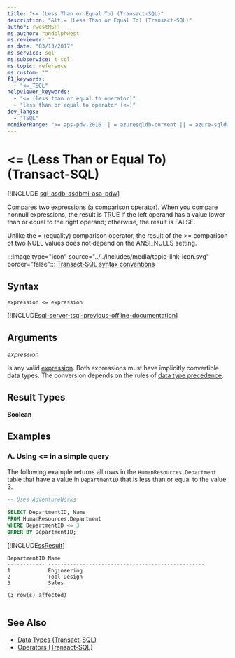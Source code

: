 ```yaml
---
title: "<= (Less Than or Equal To) (Transact-SQL)"
description: "&lt;= (Less Than or Equal To) (Transact-SQL)"
author: rwestMSFT
ms.author: randolphwest
ms.reviewer: ""
ms.date: "03/13/2017"
ms.service: sql
ms.subservice: t-sql
ms.topic: reference
ms.custom: ""
f1_keywords:
  - "<=_TSQL"
helpviewer_keywords:
  - "<= (less than or equal to operator)"
  - "less than or equal to operator (<=)"
dev_langs:
  - "TSQL"
monikerRange: ">= aps-pdw-2016 || = azuresqldb-current || = azure-sqldw-latest || >= sql-server-2016 || >= sql-server-linux-2017 || = azuresqldb-mi-current"
---
```


# &lt;= (Less Than or Equal To) (Transact-SQL)

[!INCLUDE [sql-asdb-asdbmi-asa-pdw](../../includes/applies-to-version/sql-asdb-asdbmi-asa-pdw.md)]

Compares two expressions (a comparison operator). When you compare nonnull expressions, the result is TRUE if the left operand has a value lower than or equal to the right operand; otherwise, the result is FALSE.  
  
Unlike the = (equality) comparison operator, the result of the >= comparison of two NULL values does not depend on the ANSI_NULLS setting.  
 
:::image type="icon" source="../../includes/media/topic-link-icon.svg" border="false"::: [Transact-SQL syntax conventions](../../t-sql/language-elements/transact-sql-syntax-conventions-transact-sql.md)  
  
## Syntax  
  
```syntaxsql  
expression <= expression  
```  
  
[!INCLUDE[sql-server-tsql-previous-offline-documentation](../../includes/sql-server-tsql-previous-offline-documentation.md)]

## Arguments

*expression*  

Is any valid [expression](../../t-sql/language-elements/expressions-transact-sql.md). Both expressions must have implicitly convertible data types. The conversion depends on the rules of [data type precedence](../../t-sql/data-types/data-type-precedence-transact-sql.md).  
  
## Result Types  

**Boolean**  
  
## Examples  
  
### A. Using <= in a simple query  

The following example returns all rows in the `HumanResources.Department` table that have a value in `DepartmentID` that is less than or equal to the value 3.  
  
```sql  
-- Uses AdventureWorks  
  
SELECT DepartmentID, Name  
FROM HumanResources.Department  
WHERE DepartmentID <= 3  
ORDER BY DepartmentID;  
```  
  
 [!INCLUDE[ssResult](../../includes/ssresult-md.md)]  
  
```  
DepartmentID Name  
------------ --------------------------------------------------  
1            Engineering  
2            Tool Design  
3            Sales  
  
(3 row(s) affected)  
  
```  
  
## See Also  
- [Data Types &#40;Transact-SQL&#41;](../../t-sql/data-types/data-types-transact-sql.md)   
- [Operators &#40;Transact-SQL&#41;](../../t-sql/language-elements/operators-transact-sql.md)
